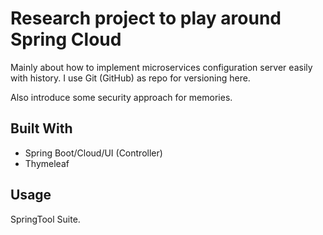 # Research project to play around Spring Cloud

Mainly about how to implement microservices configuration server easily with history.
I use Git (GitHub) as repo for versioning here.

Also introduce some security approach for memories.

## Built With

* Spring Boot/Cloud/UI (Controller)
* Thymeleaf

## Usage

SpringTool Suite.
